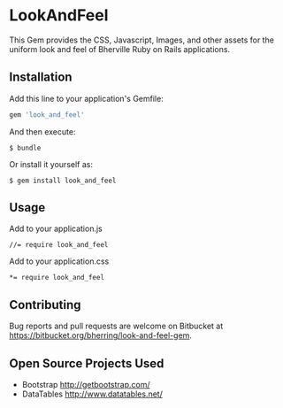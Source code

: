 # LookAndFeel

This Gem provides the CSS, Javascript, Images, and other assets for the uniform look and feel of Bherville Ruby on Rails applications.

## Installation

Add this line to your application's Gemfile:

```ruby
gem 'look_and_feel'
```

And then execute:

    $ bundle

Or install it yourself as:

    $ gem install look_and_feel

## Usage

Add to your application.js

    //= require look_and_feel

Add to your application.css

    *= require look_and_feel

## Contributing

Bug reports and pull requests are welcome on Bitbucket at https://bitbucket.org/bherring/look-and-feel-gem.

## Open Source Projects Used
* Bootstrap http://getbootstrap.com/
* DataTables http://www.datatables.net/